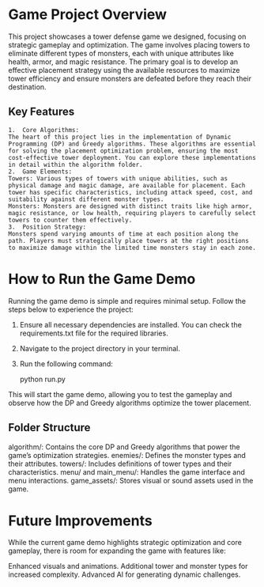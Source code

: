 # Game Project Overview

This project showcases a tower defense game we designed, focusing on strategic gameplay and optimization. The game involves placing towers to eliminate different types of monsters, each with unique attributes like health, armor, and magic resistance. The primary goal is to develop an effective placement strategy using the available resources to maximize tower efficiency and ensure monsters are defeated before they reach their destination.

## Key Features

	1.	Core Algorithms:
	The heart of this project lies in the implementation of Dynamic Programming (DP) and Greedy algorithms. These algorithms are essential for solving the placement optimization problem, ensuring the most cost-effective tower deployment. You can explore these implementations in detail within the algorithm folder.
	2.	Game Elements:
	Towers: Various types of towers with unique abilities, such as physical damage and magic damage, are available for placement. Each tower has specific characteristics, including attack speed, cost, and suitability against different monster types.
	Monsters: Monsters are designed with distinct traits like high armor, magic resistance, or low health, requiring players to carefully select towers to counter them effectively.
	3.	Position Strategy:
	Monsters spend varying amounts of time at each position along the path. Players must strategically place towers at the right positions to maximize damage within the limited time monsters stay in each zone.

# How to Run the Game Demo

Running the game demo is simple and requires minimal setup. Follow the steps below to experience the project:
1. Ensure all necessary dependencies are installed. You can check the requirements.txt file for the required libraries.
2. Navigate to the project directory in your terminal.
3. Run the following command:

   python run.py

This will start the game demo, allowing you to test the gameplay and observe how the DP and Greedy algorithms optimize the tower placement.

## Folder Structure

algorithm/: Contains the core DP and Greedy algorithms that power the game’s optimization strategies.
enemies/: Defines the monster types and their attributes.
towers/: Includes definitions of tower types and their characteristics.
menu/ and main_menu/: Handles the game interface and menu interactions.
game_assets/: Stores visual or sound assets used in the game.

# Future Improvements

While the current game demo highlights strategic optimization and core gameplay, there is room for expanding the game with features like:

Enhanced visuals and animations.
Additional tower and monster types for increased complexity.
Advanced AI for generating dynamic challenges.

